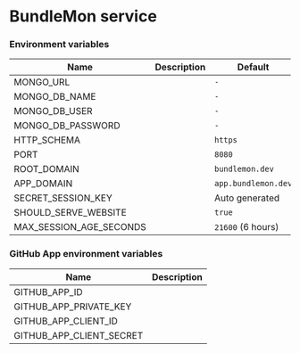 # BundleMon service

### Environment variables

| Name                    | Description | Default             |
| ----------------------- | ----------- | ------------------- |
| MONGO_URL               |             | `-`                 |
| MONGO_DB_NAME           |             | `-`                 |
| MONGO_DB_USER           |             | `-`                 |
| MONGO_DB_PASSWORD       |             | `-`                 |
| HTTP_SCHEMA             |             | `https`             |
| PORT                    |             | `8080`              |
| ROOT_DOMAIN             |             | `bundlemon.dev`     |
| APP_DOMAIN              |             | `app.bundlemon.dev` |
| SECRET_SESSION_KEY      |             | Auto generated      |
| SHOULD_SERVE_WEBSITE    |             | `true`              |
| MAX_SESSION_AGE_SECONDS |             | `21600` (6 hours)   |

### GitHub App environment variables

| Name                     | Description |
| ------------------------ | ----------- |
| GITHUB_APP_ID            |             |
| GITHUB_APP_PRIVATE_KEY   |             |
| GITHUB_APP_CLIENT_ID     |             |
| GITHUB_APP_CLIENT_SECRET |             |
